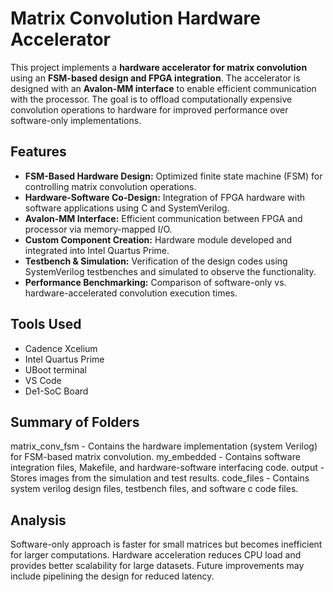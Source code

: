 # Matrix Convolution Hardware Accelerator

This project implements a **hardware accelerator for matrix convolution** using an **FSM-based design and FPGA integration**. The accelerator is designed with an **Avalon-MM interface** to enable efficient communication with the processor. The goal is to offload computationally expensive convolution operations to hardware for improved performance over software-only implementations.

## Features
- **FSM-Based Hardware Design:** Optimized finite state machine (FSM) for controlling matrix convolution operations.
- **Hardware-Software Co-Design:** Integration of FPGA hardware with software applications using C and SystemVerilog.
- **Avalon-MM Interface:** Efficient communication between FPGA and processor via memory-mapped I/O.
- **Custom Component Creation:** Hardware module developed and integrated into Intel Quartus Prime.
- **Testbench & Simulation:** Verification of the design codes using SystemVerilog testbenches and simulated to observe the functionality.
- **Performance Benchmarking:** Comparison of software-only vs. hardware-accelerated convolution execution times.

## Tools Used
- Cadence Xcelium
- Intel Quartus Prime
- UBoot terminal
- VS Code
- De1-SoC Board

## Summary of Folders
matrix_conv_fsm - Contains the hardware implementation (system Verilog) for FSM-based matrix convolution.
my_embedded - Contains software integration files, Makefile, and hardware-software interfacing code.
output - Stores images from the simulation and test results.
code_files - Contains system verilog design files, testbench files, and software c code files.

## Analysis
Software-only approach is faster for small matrices but becomes inefficient for larger computations.
Hardware acceleration reduces CPU load and provides better scalability for large datasets.
Future improvements may include pipelining the design for reduced latency.
